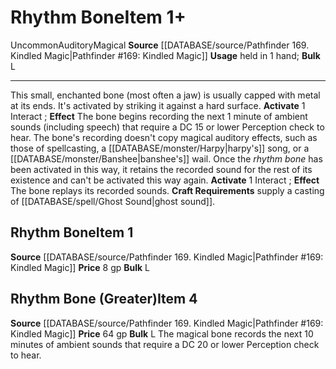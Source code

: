 ﻿---
bulk: L
id: '970'
item_category: Held Items
level: '1'
name: Rhythm Bone
price: 8 gp
rarity: Uncommon
source: '[[DATABASE/source/Pathfinder 169. Kindled Magic|Pathfinder #169: Kindled
  Magic]]'
subcategory: helditem
trait:
- '[[DATABASE/trait/Auditory|Auditory]]'
- '[[DATABASE/trait/Magical|Magical]]'
- '[[DATABASE/trait/Uncommon|Uncommon]]'
type: Item
usage: held in 1 hand

---
# Rhythm Bone<span class="item-type">Item 1+</span>

<span class="trait-uncommon item-trait">Uncommon</span><span class="item-trait">Auditory</span><span class="item-trait">Magical</span>
**Source** [[DATABASE/source/Pathfinder 169. Kindled Magic|Pathfinder #169: Kindled Magic]]
**Usage** held in 1 hand; **Bulk** L

---
This small, enchanted bone (most often a jaw) is usually capped with metal at its ends. It's activated by striking it against a hard surface.
**Activate** <span class="action-icon">1</span> Interact ; **Effect** The bone begins recording the next 1 minute of ambient sounds (including speech) that require a DC 15 or lower Perception check to hear. The bone's recording doesn't copy magical auditory effects, such as those of spellcasting, a [[DATABASE/monster/Harpy|harpy's]] song, or a [[DATABASE/monster/Banshee|banshee's]] wail. Once the _rhythm bone_ has been activated in this way, it retains the recorded sound for the rest of its existence and can't be activated this way again.
**Activate** <span class="action-icon">1</span> Interact ; **Effect** The bone replays its recorded sounds.
**Craft Requirements** supply a casting of [[DATABASE/spell/Ghost Sound|ghost sound]].

## Rhythm Bone<span class="item-type">Item 1</span>

**Source** [[DATABASE/source/Pathfinder 169. Kindled Magic|Pathfinder #169: Kindled Magic]]
**Price** 8 gp
**Bulk** L

## Rhythm Bone (Greater)<span class="item-type">Item 4</span>

**Source** [[DATABASE/source/Pathfinder 169. Kindled Magic|Pathfinder #169: Kindled Magic]]
**Price** 64 gp
**Bulk** L
The magical bone records the next 10 minutes of ambient sounds that require a DC 20 or lower Perception check to hear.